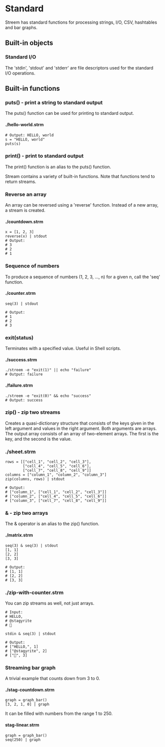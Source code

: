 # Standard

Streem has standard functions for processing strings, I/O, CSV, hashtables and bar graphs.

## Built-in objects

### Standard I/O

The 'stdin', 'stdout' and 'stderr' are file descriptors used for the standard I/O operations.

## Built-in functions

### puts() - print a string to standard output

The puts() function can be used for printing to standard output.

#### ./hello-world.strm

```shell
# Output: HELLO, world
s = "HELLO, world"
puts(s)
```

### print() - print to standard output

The print() function is an alias to the puts() function.

Stream contains a variety of built-in functions. Note that functions tend to return streams.

### Reverse an array

An array can be reversed using a 'reverse' function. Instead of a new array, a stream is created.

#### ./countdown.strm

```shell
x = [1, 2, 3]
reverse(x) | stdout
# Output:
# 3
# 2
# 1
```

### Sequence of numbers

To produce a sequence of numbers (1, 2, 3, ..., n) for a given n, call the 'seq' function.

#### ./counter.strm

```shell
seq(3) | stdout

# Output:
# 1
# 2
# 3
```

### exit(status)

Terminates with a specified value. Useful in Shell scripts.

#### ./success.strm

```shell
./streem -e "exit(1)" || echo "failure"
# Output: failure
```

#### ./failure.strm

```shell
./streem -e "exit(0)" && echo "success"
# Output: success
```

### zip() - zip two streams

Creates a quasi-dictionary structure that consists of the keys given in the left argument and values in the right argument.
Both arguments are arrays. The output array consists of an array of two-element arrays. The first is the key, and the second is the value.

### ./sheet.strm

```shell
rows = [["cell_1", "cell_2", "cell_3"],
        ["cell_4", "cell_5", "cell_6"],
        ["cell_7", "cell_8", "cell_9"]]
columns = ["column_1", "column_2", "column_3"]
zip(columns, rows) | stdout

# Output:
# ["column_1", ["cell_1", "cell_2", "cell_3"]]
# ["column_2", ["cell_4", "cell_5", "cell_6"]]
# ["column_3", ["cell_7", "cell_8", "cell_9"]]
```

### & - zip two arrays

The & operator is an alias to the zip() function.

#### ./matrix.strm

```shell
seq(3) & seq(3) | stdout
[1, 1]
[2, 2]
[3, 3]

# Output:
# [1, 1]
# [2, 2]
# [3, 3]
```

### ./zip-with-counter.strm

You can zip streams as well, not just arrays.

```shell
# Input:
# HELLO,
# @stagyrite
# 🐍

stdin & seq(3) | stdout

# Output:
# ["HELLO,", 1]
# ["@stagyrite", 2]
# ["🐍", 3]
```

### Streaming bar graph

A trivial example that counts down from 3 to 0.

#### ./stag-countdown.strm

```shell
graph = graph_bar()
[3, 2, 1, 0] | graph
```

It can be filled with numbers from the range 1 to 250.

#### stag-linear.strm

```shell
graph = graph_bar()
seq(250) | graph
```
